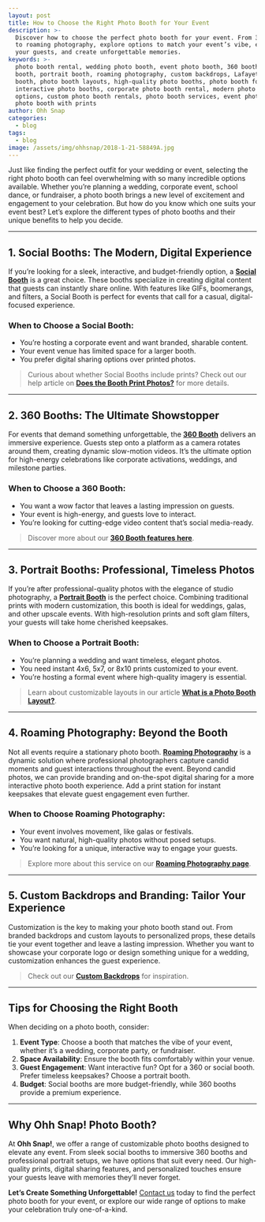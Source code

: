 ```yaml
---
layout: post
title: How to Choose the Right Photo Booth for Your Event
description: >-
  Discover how to choose the perfect photo booth for your event. From 360 booths
  to roaming photography, explore options to match your event’s vibe, engage
  your guests, and create unforgettable memories.
keywords: >-
  photo booth rental, wedding photo booth, event photo booth, 360 booth, social
  booth, portrait booth, roaming photography, custom backdrops, Lafayette photo
  booth, photo booth layouts, high-quality photo booths, photo booth for events,
  interactive photo booths, corporate photo booth rental, modern photo booth
  options, custom photo booth rentals, photo booth services, event photography,
  photo booth with prints
author: Ohh Snap
categories:
  - blog
tags:
  - blog
image: /assets/img/ohhsnap/2018-1-21-58849A.jpg
---
```


Just like finding the perfect outfit for your wedding or event, selecting the right photo booth can feel overwhelming with so many incredible options available. Whether you’re planning a wedding, corporate event, school dance, or fundraiser, a photo booth brings a new level of excitement and engagement to your celebration. But how do you know which one suits your event best? Let’s explore the different types of photo booths and their unique benefits to help you decide.

---

## **1. Social Booths: The Modern, Digital Experience**

If you’re looking for a sleek, interactive, and budget-friendly option, a [**Social Booth**](/digital-social-booth) is a great choice. These booths specialize in creating digital content that guests can instantly share online. With features like GIFs, boomerangs, and filters, a Social Booth is perfect for events that call for a casual, digital-focused experience.

### **When to Choose a Social Booth:**
- You’re hosting a corporate event and want branded, sharable content.
- Your event venue has limited space for a larger booth.
- You prefer digital sharing options over printed photos.

> Curious about whether Social Booths include prints? Check out our help article on [**Does the Booth Print Photos?**](https://ohhsnapbooth.com/does-the-booth-print/) for more details.

---

## **2. 360 Booths: The Ultimate Showstopper**

For events that demand something unforgettable, the [**360 Booth**](/{{site.location}}-360-booth-rental) delivers an immersive experience. Guests step onto a platform as a camera rotates around them, creating dynamic slow-motion videos. It’s the ultimate option for high-energy celebrations like corporate activations, weddings, and milestone parties.

### **When to Choose a 360 Booth:**
- You want a wow factor that leaves a lasting impression on guests.
- Your event is high-energy, and guests love to interact.
- You’re looking for cutting-edge video content that’s social media-ready.

> Discover more about our [**360 Booth features here**](https://ohhsnapbooth.com/360-video-booth).

---

## **3. Portrait Booths: Professional, Timeless Photos**

If you’re after professional-quality photos with the elegance of studio photography, a [**Portrait Booth**](/{{site.location}}-photo-booth-rental) is the perfect choice. Combining traditional prints with modern customization, this booth is ideal for weddings, galas, and other upscale events. With high-resolution prints and soft glam filters, your guests will take home cherished keepsakes.

### **When to Choose a Portrait Booth:**
- You’re planning a wedding and want timeless, elegant photos.
- You need instant 4x6, 5x7, or 8x10 prints customized to your event.
- You’re hosting a formal event where high-quality imagery is essential.

> Learn about customizable layouts in our article [**What is a Photo Booth Layout?**](https://ohhsnapbooth.com/photo-booth-layout/).

---

## **4. Roaming Photography: Beyond the Booth**

Not all events require a stationary photo booth. [**Roaming Photography**](/roaming-event-photographer) is a dynamic solution where professional photographers capture candid moments and guest interactions throughout the event. Beyond candid photos, we can provide branding and on-the-spot digital sharing for a more interactive photo booth experience. Add a print station for instant keepsakes that elevate guest engagement even further.

### **When to Choose Roaming Photography:**
- Your event involves movement, like galas or festivals.
- You want natural, high-quality photos without posed setups.
- You’re looking for a unique, interactive way to engage your guests.

> Explore more about this service on our [**Roaming Photography page**](https://ohhsnapbooth.com/roaming-photography).

---

## **5. Custom Backdrops and Branding: Tailor Your Experience**

Customization is the key to making your photo booth stand out. From branded backdrops and custom layouts to personalized props, these details tie your event together and leave a lasting impression. Whether you want to showcase your corporate logo or design something unique for a wedding, customization enhances the guest experience.

> Check out our [**Custom Backdrops**](https://ohhsnapbooth.com/{{site.location}}-backdrop-rentals) for inspiration.

---

## **Tips for Choosing the Right Booth**

When deciding on a photo booth, consider:
1. **Event Type**: Choose a booth that matches the vibe of your event, whether it’s a wedding, corporate party, or fundraiser.
2. **Space Availability**: Ensure the booth fits comfortably within your venue.
3. **Guest Engagement**: Want interactive fun? Opt for a 360 or social booth. Prefer timeless keepsakes? Choose a portrait booth.
4. **Budget**: Social booths are more budget-friendly, while 360 booths provide a premium experience.

---

## **Why Ohh Snap! Photo Booth?**

At **Ohh Snap!**, we offer a range of customizable photo booths designed to elevate any event. From sleek social booths to immersive 360 booths and professional portrait setups, we have options that suit every need. Our high-quality prints, digital sharing features, and personalized touches ensure your guests leave with memories they’ll never forget.

**Let’s Create Something Unforgettable!**
[Contact us](/contact-ohh-snap-photobooth) today to find the perfect photo booth for your event, or explore our wide range of options to make your celebration truly one-of-a-kind.
```
